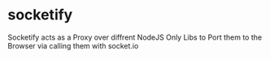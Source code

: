 # socketify
Socketify acts as a Proxy over diffrent NodeJS Only Libs to Port them to the Browser via calling them with socket.io
